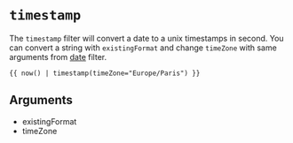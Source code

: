 # `timestamp`
The `timestamp` filter will convert a date to a unix timestamps in second. You can convert a string with `existingFormat` and change `timeZone` with same arguments from [date](../filter/date) filter.


```twig
{{ now() | timestamp(timeZone="Europe/Paris") }}
```

## Arguments
- existingFormat
- timeZone